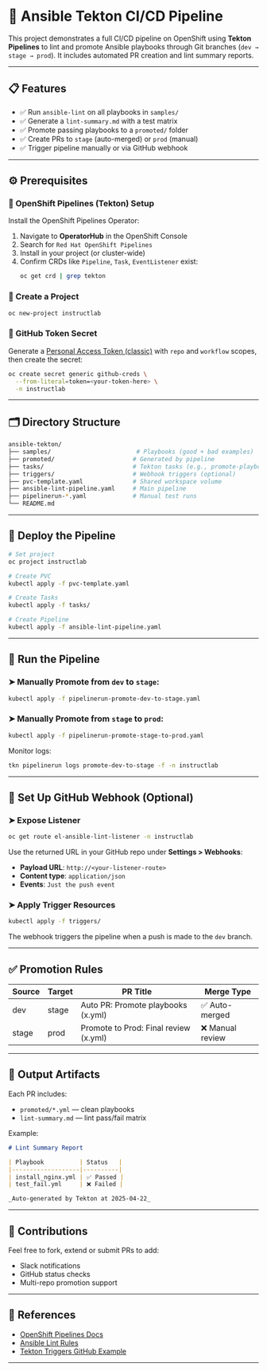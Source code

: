 # 🚀 Ansible Tekton CI/CD Pipeline

This project demonstrates a full CI/CD pipeline on OpenShift using **Tekton Pipelines** to lint and promote Ansible playbooks through Git branches (`dev → stage → prod`). It includes automated PR creation and lint summary reports.

---

## 📋 Features

- ✅ Run `ansible-lint` on all playbooks in `samples/`
- ✅ Generate a `lint-summary.md` with a test matrix
- ✅ Promote passing playbooks to a `promoted/` folder
- ✅ Create PRs to `stage` (auto-merged) or `prod` (manual)
- ✅ Trigger pipeline manually or via GitHub webhook

---

## ⚙️ Prerequisites

### 🔸 OpenShift Pipelines (Tekton) Setup

Install the OpenShift Pipelines Operator:

1. Navigate to **OperatorHub** in the OpenShift Console
2. Search for `Red Hat OpenShift Pipelines`
3. Install in your project (or cluster-wide)
4. Confirm CRDs like `Pipeline`, `Task`, `EventListener` exist:
   ```bash
   oc get crd | grep tekton
   ```

### 🔸 Create a Project

```bash
oc new-project instructlab
```

### 🔸 GitHub Token Secret

Generate a [Personal Access Token (classic)](https://github.com/settings/tokens) with `repo` and `workflow` scopes, then create the secret:

```bash
oc create secret generic github-creds \
  --from-literal=token=<your-token-here> \
  -n instructlab
```

---

## 🗂 Directory Structure

```bash
ansible-tekton/
├── samples/                        # Playbooks (good + bad examples)
├── promoted/                      # Generated by pipeline
├── tasks/                         # Tekton tasks (e.g., promote-playbook)
├── triggers/                      # Webhook triggers (optional)
├── pvc-template.yaml              # Shared workspace volume
├── ansible-lint-pipeline.yaml     # Main pipeline
├── pipelinerun-*.yaml             # Manual test runs
└── README.md
```

---

## 🔧 Deploy the Pipeline

```bash
# Set project
oc project instructlab

# Create PVC
kubectl apply -f pvc-template.yaml

# Create Tasks
kubectl apply -f tasks/

# Create Pipeline
kubectl apply -f ansible-lint-pipeline.yaml
```

---

## 🚀 Run the Pipeline

### ➤ Manually Promote from `dev` to `stage`:
```bash
kubectl apply -f pipelinerun-promote-dev-to-stage.yaml
```

### ➤ Manually Promote from `stage` to `prod`:
```bash
kubectl apply -f pipelinerun-promote-stage-to-prod.yaml
```

Monitor logs:
```bash
tkn pipelinerun logs promote-dev-to-stage -f -n instructlab
```

---

## 🔁 Set Up GitHub Webhook (Optional)

### ➤ Expose Listener
```bash
oc get route el-ansible-lint-listener -n instructlab
```

Use the returned URL in your GitHub repo under **Settings > Webhooks**:
- **Payload URL**: `http://<your-listener-route>`
- **Content type**: `application/json`
- **Events**: `Just the push event`

### ➤ Apply Trigger Resources

```bash
kubectl apply -f triggers/
```

The webhook triggers the pipeline when a push is made to the `dev` branch.

---

## ✅ Promotion Rules

| Source | Target | PR Title                             | Merge Type      |
|--------|--------|--------------------------------------|-----------------|
| dev    | stage  | Auto PR: Promote playbooks (x.yml)   | ✅ Auto-merged   |
| stage  | prod   | Promote to Prod: Final review (x.yml)| ❌ Manual review|

---

## 📝 Output Artifacts

Each PR includes:
- `promoted/*.yml` — clean playbooks
- `lint-summary.md` — lint pass/fail matrix

Example:
```markdown
# Lint Summary Report

| Playbook          | Status   |
|-------------------|----------|
| install_nginx.yml | ✅ Passed |
| test_fail.yml     | ❌ Failed |

_Auto-generated by Tekton at 2025-04-22_
```

---

## 🤝 Contributions

Feel free to fork, extend or submit PRs to add:
- Slack notifications
- GitHub status checks
- Multi-repo promotion support

---

## 📎 References

- [OpenShift Pipelines Docs](https://docs.openshift.com/container-platform/latest/cicd/pipelines/)
- [Ansible Lint Rules](https://ansible-lint.readthedocs.io/)
- [Tekton Triggers GitHub Example](https://github.com/tektoncd/triggers)

---
